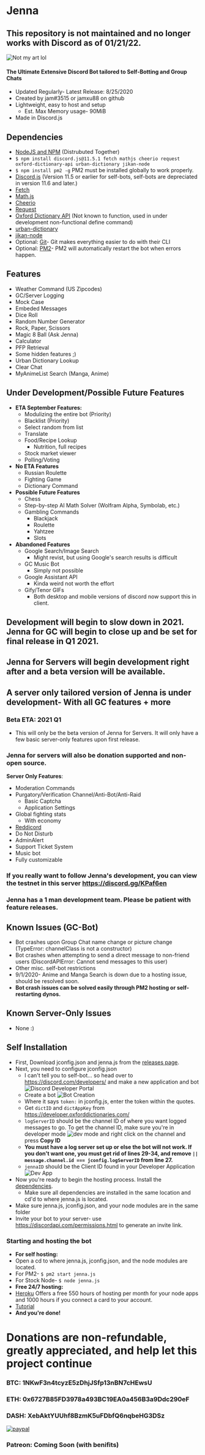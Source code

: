 # Jenna
## This repository is not maintained and no longer works with Discord as of 01/21/22.
![Not my art lol](https://cdn.discordapp.com/attachments/629497664265912343/800948361628090378/120406916_768995770344557_6535415149001009487_n.jpg)
#### The Ultimate Extensive Discord Bot tailored to Self-Botting and Group Chats
* Updated Regularly- Latest Release: 8/25/2020
* Created by jam#3515 or jamxu88 on github
* Lightweight, easy to host and setup
  * Est. Max Memory usage- 90MiB
* Made in Discord.js
## Dependencies
* [NodeJS and NPM](https://nodejs.org/en/) (Distrubuted Together)
* `$ npm install discord.js@11.5.1 fetch mathjs cheerio request oxford-dictionary-api urban-dictionary jikan-node`
* `$ npm install pm2 -g` PM2 must be installed globally to work properly. 
* [Discord.js](https://www.npmjs.com/package/discord.js) (Version 11.5 or earlier for self-bots, self-bots are depreciated in version 11.6 and later.)
* [Fetch](https://www.npmjs.com/package/fetch)
* [Math.js](https://www.npmjs.com/package/mathjs)
* [Cheerio](https://www.npmjs.com/package/cheerio)
* [Request](https://www.npmjs.com/package/request)
* [Oxford Dictionary API](https://www.npmjs.com/package/oxford-dictionary-api) (Not known to function, used in under development non-functional define command)
* [urban-dictionary](https://www.npmjs.com/package/urban-dictionary)
* [jikan-node](https://www.npmjs.com/package/jikan-node)
* Optional: [Git](https://git-scm.com/downloads)- Git makes everything easier to do with their CLI
* Optional: [PM2](https://www.npmjs.com/package/pm2)- PM2 will automatically restart the bot when errors happen.
## Features 
* Weather Command (US Zipcodes)
* GC/Server Logging
* Mock Case
* Embeded Messages
* Dice Roll
* Random Number Generator
* Rock, Paper, Scissors
* Magic 8 Ball (Ask Jenna)
* Calculator
* PFP Retrieval
* Some hidden features ;)
* Urban Dictionary Lookup
* Clear Chat
* MyAnimeList Search (Manga, Anime)
## Under Development/Possible Future Features
* **ETA September Features:**
  * Modulizing the entire bot (Priority)
  * Blacklist (Priority)
  * Select random from list
  * Translate
  * Food/Recipe Lookup
    * Nutrition, full recipes
  * Stock market viewer
  * Polling/Voting
* **No ETA Features**
  * Russian Roulette
  * Fighting Game
  * Dictionary Command
* **Possible Future Features**
  * Chess
  * Step-by-step AI Math Solver (Wolfram Alpha, Symbolab, etc.)
  * Gambling Commands
    * Blackjack
    * Roulette
    * Yahtzee
    * Slots
* **Abandoned Features**
  * Google Search/Image Search
    * Might revist, but using Google's search results is difficult
  * GC Music Bot
    * Simply not possible
  * Google Assistant API
    * Kinda weird not worth the effort
  * Gify/Tenor GIFs
    * Both desktop and mobile versions of discord now support this in client.
## Development will begin to slow down in 2021. Jenna for GC will begin to close up and be set for final release in Q1 2021.
## Jenna for Servers will begin development right after and a beta version will be available.
## A server only tailored version of Jenna is under development- With all GC features + more
### Beta ETA: 2021 Q1
* This will only be the beta version of Jenna for Servers. It will only have a few basic server-only features upon first release.
### Jenna for servers will also be donation supported and non-open source.
**Server Only Features**:
* Moderation Commands
* Purgatory/Verification Channel/Anti-Bot/Anti-Raid
  * Basic Captcha
  * Application Settings
* Global fighting stats
  * With economy
* [Reddicord](https://github.com/jamxu88/Reddicord)
* Do Not Disturb
* AdminAlert
* Support Ticket System
* Music bot
* Fully customizable
### If you really want to follow Jenna's development, you can view the testnet in this server https://discord.gg/KPaf6en
### Jenna has a 1 man development team. Please be patient with feature releases.
## Known Issues (GC-Bot)
* Bot crashes upon Group Chat name change or picture change (TypeError: channelClass is not a constructor)
* Bot crashes when attempting to send a direct message to non-friend users (DiscordAPIError: Cannot send messages to this user)
* Other misc. self-bot restrictions
* 9/1/2020- Anime and Manga Search is down due to a hosting issue, should be resolved soon.
* **Bot crash issues can be solved easily through PM2 hosting or self-restarting dynos.**
## Known Server-Only Issues
* None :)
## Self Installation
* First, Download jconfig.json and jenna.js from the [releases page](https://github.com/jamxu88/jenna/releases).
* Next, you need to configure jconfig.json
  * I can't tell you to self-bot... so head over to https://discord.com/developers/ and make a new application and bot
![Discord Developer Portal](https://cdn.discordapp.com/attachments/729757758332862535/737415172259577987/QAAAABJRU5ErkJggg.png)
  * Create a bot ![Bot Creation](https://cdn.discordapp.com/attachments/729757758332862535/737422656046891053/unknown.png)
  * Where it says `token:` in jconfig.js, enter the token within the quotes.
  * Get `dictID` and `dictAppKey` from https://developer.oxforddictionaries.com/
  * `logServerID` should be the channel ID of where you want logged messages to go. To get the channel ID, make sure you're in developer mode ![dev mode](https://cdn.discordapp.com/attachments/729757758332862535/737415741627957306/unknown.png) and right click on the channel and press **Copy ID**
  * **You must have a log server set up or else the bot will not work. If you don't want one, you must get rid of lines 29-34, and remove `|| message.channel.id === jconfig.logServerID` from line 27.**
  * `jennaID` should be the Client ID found in your Developer Application ![Dev App](https://cdn.discordapp.com/attachments/729757758332862535/737422836712603698/unknown.png)
* Now you're ready to begin the hosting process. Install the [dependencies](https://github.com/jamxu88/jenna#dependencies).
  * Make sure all dependencies are installed in the same location and cd'd to where jenna.js is located.
* Make sure jenna.js, jconfig.json, and your node modules are in the same folder
* Invite your bot to your server- use https://discordapi.com/permissions.html to generate an invite link.
### Starting and hosting the bot
* **For self hosting:**
* Open a cd to where jenna.js, jconfig.json, and the node modules are located.
* For PM2- `$ pm2 start jenna.js`
* For Stock Node- `$ node jenna.js`
* **Free 24/7 hosting:**
* [Heroku](https://www.heroku.com/) Offers a free 550 hours of hosting per month for your node apps and 1000 hours if you connect a card to your account.
* [Tutorial](https://www.youtube.com/watch?v=24zueyPoHMQ)
* **And you're done!**
#
# Donations are non-refundable, greatly appreciated, and help let this project continue
### BTC: 1NKwF3n4tcyzE5zDhjJSfp13nBN7cHEwsU
### ETH: 0x6727B85FD3978a493BC19EA0a456B3a9Ddc290eF
### DASH: XebAktYUUhf8BzmK5uFDbfQ6nqbeHG3DSz
[![paypal](https://www.paypalobjects.com/en_US/i/btn/btn_donateCC_LG.gif)](https://www.paypal.com/cgi-bin/webscr?cmd=_donations&business=JPF6A3T7URF34&item_name=Buy+me+a+coffee+and+support+the+development+of+Jenna&currency_code=USD&source=url)
### Patreon: Coming Soon (with benifits)
